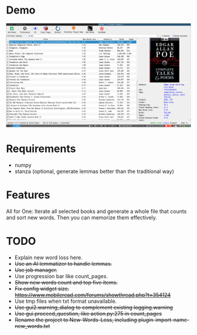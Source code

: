 # Demo

![](demo.png)

# Requirements

* numpy
* stanza (optional, generate lemmas better than the traditional way)

# Features

All for One: Iterate all selected books and generate a whole file that counts and sort new words. Then you can memorize them effectively.

# TODO

* Explain new word loss here.
* ~~Use an AI lemmatizer to handle lemmas.~~
* ~~Use job manager.~~
* Use progression bar like count_pages.
* ~~Show new words count and top five items.~~
* ~~Fix config widget size. https://www.mobileread.com/forums/showthread.php?t=354124~~
* Use tmp files when txt format unavailable.
* ~~Use gui2.warning_dialog to complement existing logging.warning~~
* ~~Use gui.proceed_question, like action.py:275 in count_pages~~
* ~~Rename the project to New-Words-Loss, including plugin-import-name-new_words.txt~~
